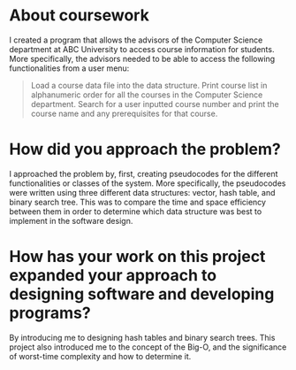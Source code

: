 # About coursework
I created a program that allows the advisors of the Computer Science department at ABC University to access course information for students. More specifically, the advisors needed to be able to access the following functionalities from a user menu:
> Load a course data file into the data structure.
> Print course list in alphanumeric order for all the courses in the Computer Science department.
> Search for a user inputted course number and print the course name and any prerequisites for that course.

# How did you approach the problem? 
I approached the problem by, first, creating pseudocodes for the different functionalities or classes of the system. More specifically, the pseudocodes were written using three different data structures: vector, hash table, and binary search tree. This was to compare the time and space efficiency between them in order to determine which data structure was best to implement in the software design. 

# How has your work on this project expanded your approach to designing software and developing programs?
By introducing me to designing hash tables and binary search trees. This project also introduced me to the concept of the Big-O, and the significance of worst-time complexity and how to determine it. 
